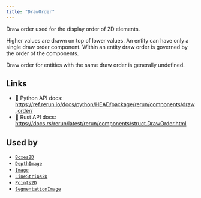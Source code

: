 ```yaml
---
title: "DrawOrder"
---
```


Draw order used for the display order of 2D elements.

Higher values are drawn on top of lower values.
An entity can have only a single draw order component.
Within an entity draw order is governed by the order of the components.

Draw order for entities with the same draw order is generally undefined.


## Links
 * 🐍 Python API docs: https://ref.rerun.io/docs/python/HEAD/package/rerun/components/draw_order/
 * 🦀 Rust API docs: https://docs.rs/rerun/latest/rerun/components/struct.DrawOrder.html


## Used by

* [`Boxes2D`](../archetypes/boxes2d.md)
* [`DepthImage`](../archetypes/depth_image.md)
* [`Image`](../archetypes/image.md)
* [`LineStrips2D`](../archetypes/line_strips2d.md)
* [`Points2D`](../archetypes/points2d.md)
* [`SegmentationImage`](../archetypes/segmentation_image.md)

